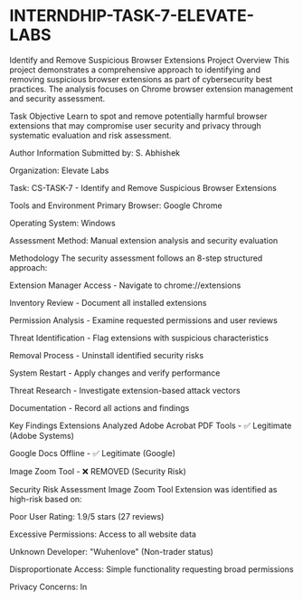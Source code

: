 # INTERNDHIP-TASK-7-ELEVATE-LABS
Identify and Remove Suspicious Browser Extensions
Project Overview
This project demonstrates a comprehensive approach to identifying and removing suspicious browser extensions as part of cybersecurity best practices. The analysis focuses on Chrome browser extension management and security assessment.

Task Objective
Learn to spot and remove potentially harmful browser extensions that may compromise user security and privacy through systematic evaluation and risk assessment.

Author Information
Submitted by: S. Abhishek

Organization: Elevate Labs

Task: CS-TASK-7 - Identify and Remove Suspicious Browser Extensions

Tools and Environment
Primary Browser: Google Chrome

Operating System: Windows

Assessment Method: Manual extension analysis and security evaluation

Methodology
The security assessment follows an 8-step structured approach:

Extension Manager Access - Navigate to chrome://extensions

Inventory Review - Document all installed extensions

Permission Analysis - Examine requested permissions and user reviews

Threat Identification - Flag extensions with suspicious characteristics

Removal Process - Uninstall identified security risks

System Restart - Apply changes and verify performance

Threat Research - Investigate extension-based attack vectors

Documentation - Record all actions and findings

Key Findings
Extensions Analyzed
Adobe Acrobat PDF Tools - ✅ Legitimate (Adobe Systems)

Google Docs Offline - ✅ Legitimate (Google)

Image Zoom Tool - ❌ REMOVED (Security Risk)

Security Risk Assessment
Image Zoom Tool Extension was identified as high-risk based on:

Poor User Rating: 1.9/5 stars (27 reviews)

Excessive Permissions: Access to all website data

Unknown Developer: "Wuhenlove" (Non-trader status)

Disproportionate Access: Simple functionality requesting broad permissions

Privacy Concerns: In
